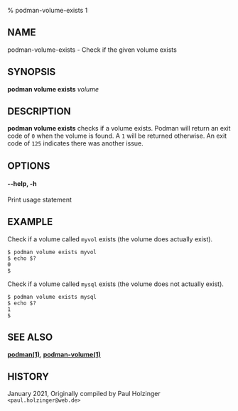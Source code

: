 % podman-volume-exists 1

## NAME

podman\-volume\-exists - Check if the given volume exists

## SYNOPSIS

**podman volume exists** _volume_

## DESCRIPTION

**podman volume exists** checks if a volume exists. Podman will return an exit code
of `0` when the volume is found. A `1` will be returned otherwise. An exit code of
`125` indicates there was another issue.

## OPTIONS

#### **--help**, **-h**

Print usage statement

## EXAMPLE

Check if a volume called `myvol` exists (the volume does actually exist).

```
$ podman volume exists myvol
$ echo $?
0
$
```

Check if a volume called `mysql` exists (the volume does not actually exist).

```
$ podman volume exists mysql
$ echo $?
1
$
```

## SEE ALSO

**[podman(1)](podman.md)**, **[podman-volume(1)](podman-volume.md)**

## HISTORY

January 2021, Originally compiled by Paul Holzinger `<paul.holzinger@web.de>`
